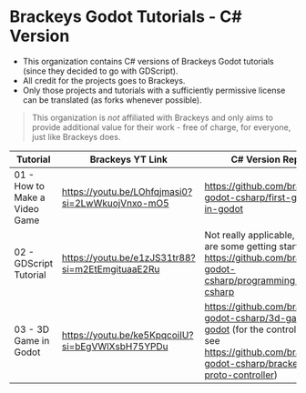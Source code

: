 # Brackeys Godot Tutorials - C# Version

* This organization contains C# versions of Brackeys Godot tutorials (since they decided to go with GDScript).
* All credit for the projects goes to Brackeys.
* Only those projects and tutorials with a sufficiently permissive license can be translated (as forks whenever possible).

> This organization is *not* affiliated with Brackeys and only aims to provide additional value for their work - free of charge, for everyone, just like Brackeys does.

| **Tutorial**                  | **Brackeys YT Link**                             | **C# Version Repo**                                                                                                                                        |
|-------------------------------|--------------------------------------------------|------------------------------------------------------------------------------------------------------------------------------------------------------------|
| 01 - How to Make a Video Game | https://youtu.be/LOhfqjmasi0?si=2LwWkuojVnxo-mO5 | https://github.com/brackeys-godot-csharp/first-game-in-godot                                                                                               |
| 02 - GDScript Tutorial        | https://youtu.be/e1zJS31tr88?si=m2EtEmgituaaE2Ru | Not really applicable, here are some getting started tips: https://github.com/brackeys-godot-csharp/programming-with-csharp                                |
| 03 - 3D Game in Godot         | https://youtu.be/ke5KpqcoiIU?si=bEgVWlXsbH75YPDu | https://github.com/brackeys-godot-csharp/3d-game-in-godot (for the controller only see https://github.com/brackeys-godot-csharp/brackeys-proto-controller) | 
